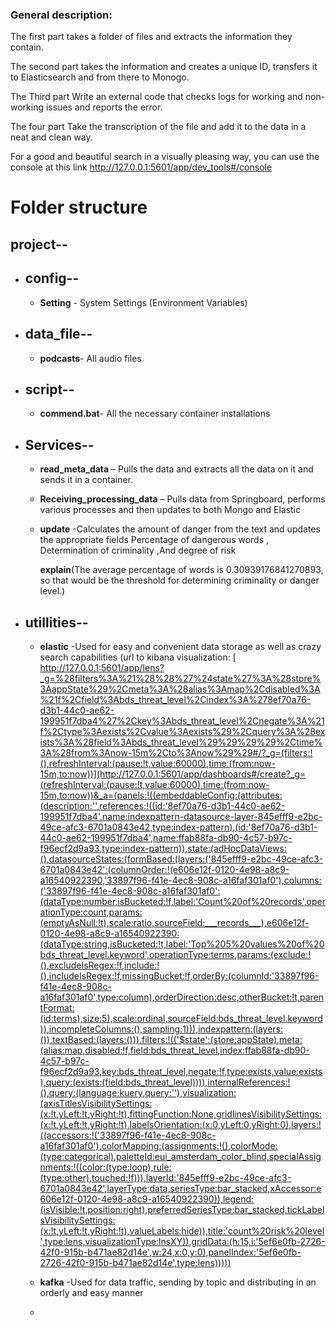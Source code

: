   ### General description:

 The first part takes a folder of files and extracts the information they contain.

The second part takes the information and creates a unique ID, transfers it to Elasticsearch and from there to Monogo.

The Third part Write an external code that checks logs for working and non-working issues and reports the error.

The four part Take the transcription of the file and add it to the data in a neat and clean way.

For a good and beautiful search in a visually pleasing way, you can use the console at this link http://127.0.0.1:5601/app/dev_tools#/console

# Folder structure

## project--
- ## config--
     -  **Setting** - System Settings (Environment Variables)
  
- ## data_file--
     -   **podcasts**- All audio files
  
- ## script--
     - **commend.bat**- All the necessary container installations 

- ## Services--
   -  **read_meta_data** – Pulls the data and extracts all the data on it and sends it in a container.
     
   -  **Receiving_processing_data** – Pulls data from Springboard, performs various processes and then updates to both Mongo and Elastic
      
   -  **update** -Calculates the amount of danger from the text and updates the appropriate fields 
                  Percentage of dangerous words , Determination of criminality ,And degree of risk
                      

        **explain**(The average percentage of words is 0.30939176841270893, so that would be the threshold for determining criminality or danger level.)
    
                 
                  
                   
 - ## utillities--  
     - **elastic** -Used for easy and convenient data storage as well as crazy search capabilities
         (url to kibana visualization:
      [  http://127.0.0.1:5601/app/lens?_g=%28filters%3A%21%28%28%27%24state%27%3A%28store%3AappState%29%2Cmeta%3A%28alias%3Amap%2Cdisabled%3A%21f%2Cfield%3Abds_threat_level%2Cindex%3A%278ef70a76-d3b1-44c0-ae62-199951f7dba4%27%2Ckey%3Abds_threat_level%2Cnegate%3A%21f%2Ctype%3Aexists%2Cvalue%3Aexists%29%2Cquery%3A%28exists%3A%28field%3Abds_threat_level%29%29%29%29%2Ctime%3A%28from%3Anow-15m%2Cto%3Anow%29%29#/?_g=(filters:!(),refreshInterval:(pause:!t,value:60000),time:(from:now-15m,to:now))](http://127.0.0.1:5601/app/dashboards#/create?_g=(refreshInterval:(pause:!t,value:60000),time:(from:now-15m,to:now))&_a=(panels:!((embeddableConfig:(attributes:(description:'',references:!((id:'8ef70a76-d3b1-44c0-ae62-199951f7dba4',name:indexpattern-datasource-layer-845efff9-e2bc-49ce-afc3-6701a0843e42,type:index-pattern),(id:'8ef70a76-d3b1-44c0-ae62-199951f7dba4',name:ffab88fa-db90-4c57-b97c-f96ecf2d9a93,type:index-pattern)),state:(adHocDataViews:(),datasourceStates:(formBased:(layers:('845efff9-e2bc-49ce-afc3-6701a0843e42':(columnOrder:!(e606e12f-0120-4e98-a8c9-a16540922390,'33897f96-f41e-4ec8-908c-a16faf301af0'),columns:('33897f96-f41e-4ec8-908c-a16faf301af0':(dataType:number,isBucketed:!f,label:'Count%20of%20records',operationType:count,params:(emptyAsNull:!t),scale:ratio,sourceField:___records___),e606e12f-0120-4e98-a8c9-a16540922390:(dataType:string,isBucketed:!t,label:'Top%205%20values%20of%20bds_threat_level.keyword',operationType:terms,params:(exclude:!(),excludeIsRegex:!f,include:!(),includeIsRegex:!f,missingBucket:!f,orderBy:(columnId:'33897f96-f41e-4ec8-908c-a16faf301af0',type:column),orderDirection:desc,otherBucket:!t,parentFormat:(id:terms),size:5),scale:ordinal,sourceField:bds_threat_level.keyword)),incompleteColumns:(),sampling:1))),indexpattern:(layers:()),textBased:(layers:())),filters:!(('$state':(store:appState),meta:(alias:map,disabled:!f,field:bds_threat_level,index:ffab88fa-db90-4c57-b97c-f96ecf2d9a93,key:bds_threat_level,negate:!f,type:exists,value:exists),query:(exists:(field:bds_threat_level)))),internalReferences:!(),query:(language:kuery,query:''),visualization:(axisTitlesVisibilitySettings:(x:!t,yLeft:!t,yRight:!t),fittingFunction:None,gridlinesVisibilitySettings:(x:!t,yLeft:!t,yRight:!t),labelsOrientation:(x:0,yLeft:0,yRight:0),layers:!((accessors:!('33897f96-f41e-4ec8-908c-a16faf301af0'),colorMapping:(assignments:!(),colorMode:(type:categorical),paletteId:eui_amsterdam_color_blind,specialAssignments:!((color:(type:loop),rule:(type:other),touched:!f))),layerId:'845efff9-e2bc-49ce-afc3-6701a0843e42',layerType:data,seriesType:bar_stacked,xAccessor:e606e12f-0120-4e98-a8c9-a16540922390)),legend:(isVisible:!t,position:right),preferredSeriesType:bar_stacked,tickLabelsVisibilitySettings:(x:!t,yLeft:!t,yRight:!t),valueLabels:hide)),title:'count%20risk%20level',type:lens,visualizationType:lnsXY)),gridData:(h:15,i:'5ef6e0fb-2726-42f0-915b-b471ae82d14e',w:24,x:0,y:0),panelIndex:'5ef6e0fb-2726-42f0-915b-b471ae82d14e',type:lens)))))
       
     - **kafka** -Used for data traffic, sending by topic and distributing in an orderly and easy manner
     - 






